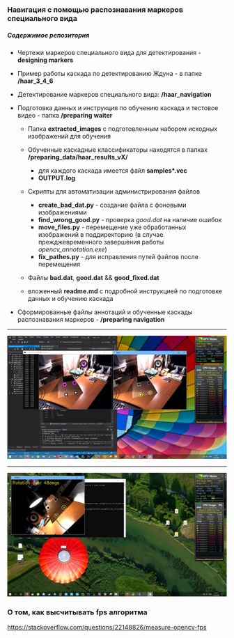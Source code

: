 ### Навигация с помощью распознавания маркеров специального вида

##### Содержимое репозитория

- Чертежи маркеров специального вида для детектирования - **designing markers**

- Пример работы каскада по детектированию Ждуна - в папке **/haar_3_4_6**

- Детектирование маркеров специального вида: **/haar_navigation**

- Подготовка данных и инструкция по обучению каскада и тестовое видео - папка **/preparing waiter**

    - Папка **extracted_images** с подготовленным набором исходных изображений для обучения
	- Обученные каскадные классификаторы находятся в папках **/preparing_data/haar_results_vХ/**
	    + для каждого каскада имеется файл **samples\*.vec**
	    + **OUTPUT.log**
	- Скрипты для автоматизации администрирования файлов
	    + **create_bad_dat.py** - создание файла с фоновыми изображениями
	    + **find_wrong_good.py** - проверка *good.dat* на наличие ошибок
	    + **move_files.py** - перемещение уже обработанных изображений в поддиректорию 
	    (в случае прежджевременного завершения работы *opencv_annotation.exe*)
	    + **fix_pathes.py** - для исправления путей файлов после перемещения
	     
	- Файлы **bad.dat**, **good.dat** && **good_fixed.dat**
	- вложенный **readme.md** с подробной инструкцией по подготовке данных и обучению каскада

- Сформированные файлы аннотаций и обученные каскады распознавания маркеров - **/preparing navigation**

***
	
![](./simple_markers_work.png)

***

![](./rotation.png)

### О том, как высчитывать fps алгоритма

https://stackoverflow.com/questions/22148826/measure-opencv-fps